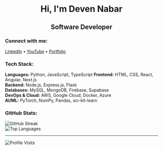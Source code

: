 <h1 align="center">Hi, I'm Deven Nabar</h1>
<h2 align="center">Software Developer</h2>

### Connect with me:
[LinkedIn](https://linkedin.com/in/devennabar) • [YouTube](https://youtube.com/@devennabar) • [Portfolio](https://www.dnabar.me)

### Tech Stack:
**Languages:** Python, JavaScript, TypeScript
**Frontend:** HTML, CSS, React, Angular, Next.js  
**Backend:** Node.js, Express.js, Flask  
**Databases:** MySQL, MongoDB, Firebase, Supabase  
**DevOps & Cloud:** AWS, Google Cloud, Docker, Azure  
**AI/ML:** PyTorch, NumPy, Pandas, sci-kit-learn  

### GitHub Stats:
![GitHub Streak](https://github-readme-streak-stats.herokuapp.com/?user=DevenNabar&theme=default&hide_border=true)  
![Top Languages](https://github-readme-stats.vercel.app/api/top-langs/?username=DevenNabar&theme=default&hide_border=true&layout=compact)

---
![Profile Visits](https://visitcount.itsvg.in/api?id=DevenNabar&icon=0&color=6)
